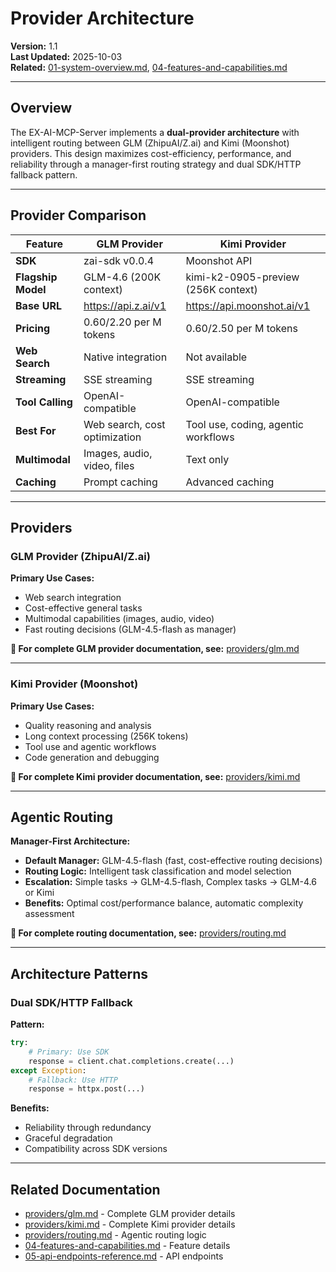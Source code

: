 # Provider Architecture

**Version:** 1.1  
**Last Updated:** 2025-10-03  
**Related:** [01-system-overview.md](01-system-overview.md), [04-features-and-capabilities.md](04-features-and-capabilities.md)

---

## Overview

The EX-AI-MCP-Server implements a **dual-provider architecture** with intelligent routing between GLM (ZhipuAI/Z.ai) and Kimi (Moonshot) providers. This design maximizes cost-efficiency, performance, and reliability through a manager-first routing strategy and dual SDK/HTTP fallback pattern.

---

## Provider Comparison

| Feature | GLM Provider | Kimi Provider |
|---------|--------------|---------------|
| **SDK** | zai-sdk v0.0.4 | Moonshot API |
| **Flagship Model** | GLM-4.6 (200K context) | kimi-k2-0905-preview (256K context) |
| **Base URL** | https://api.z.ai/v1 | https://api.moonshot.ai/v1 |
| **Pricing** | $0.60/$2.20 per M tokens | $0.60/$2.50 per M tokens |
| **Web Search** | Native integration | Not available |
| **Streaming** | SSE streaming | SSE streaming |
| **Tool Calling** | OpenAI-compatible | OpenAI-compatible |
| **Best For** | Web search, cost optimization | Tool use, coding, agentic workflows |
| **Multimodal** | Images, audio, video, files | Text only |
| **Caching** | Prompt caching | Advanced caching |

---

## Providers

### GLM Provider (ZhipuAI/Z.ai)

**Primary Use Cases:**
- Web search integration
- Cost-effective general tasks
- Multimodal capabilities (images, audio, video)
- Fast routing decisions (GLM-4.5-flash as manager)

**📖 For complete GLM provider documentation, see:** [providers/glm.md](providers/glm.md)

---

### Kimi Provider (Moonshot)

**Primary Use Cases:**
- Quality reasoning and analysis
- Long context processing (256K tokens)
- Tool use and agentic workflows
- Code generation and debugging

**📖 For complete Kimi provider documentation, see:** [providers/kimi.md](providers/kimi.md)

---

## Agentic Routing

**Manager-First Architecture:**
- **Default Manager:** GLM-4.5-flash (fast, cost-effective routing decisions)
- **Routing Logic:** Intelligent task classification and model selection
- **Escalation:** Simple tasks → GLM-4.5-flash, Complex tasks → GLM-4.6 or Kimi
- **Benefits:** Optimal cost/performance balance, automatic complexity assessment

**📖 For complete routing documentation, see:** [providers/routing.md](providers/routing.md)

---

## Architecture Patterns

### Dual SDK/HTTP Fallback

**Pattern:**
```python
try:
    # Primary: Use SDK
    response = client.chat.completions.create(...)
except Exception:
    # Fallback: Use HTTP
    response = httpx.post(...)
```

**Benefits:**
- Reliability through redundancy
- Graceful degradation
- Compatibility across SDK versions

---

## Related Documentation

- [providers/glm.md](providers/glm.md) - Complete GLM provider details
- [providers/kimi.md](providers/kimi.md) - Complete Kimi provider details
- [providers/routing.md](providers/routing.md) - Agentic routing logic
- [04-features-and-capabilities.md](04-features-and-capabilities.md) - Feature details
- [05-api-endpoints-reference.md](05-api-endpoints-reference.md) - API endpoints

